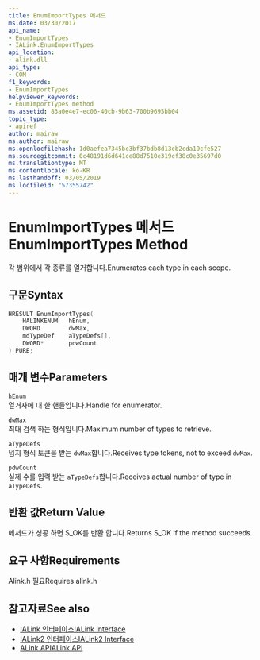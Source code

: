 ```yaml
---
title: EnumImportTypes 메서드
ms.date: 03/30/2017
api_name:
- EnumImportTypes
- IALink.EnumImportTypes
api_location:
- alink.dll
api_type:
- COM
f1_keywords:
- EnumImportTypes
helpviewer_keywords:
- EnumImportTypes method
ms.assetid: 83a0e4e7-ec06-40cb-9b63-700b9695bb04
topic_type:
- apiref
author: mairaw
ms.author: mairaw
ms.openlocfilehash: 1d0aefea7345bc3bf37bdb8d13cb2cda19cfe527
ms.sourcegitcommit: 0c48191d6d641ce88d7510e319cf38c0e35697d0
ms.translationtype: MT
ms.contentlocale: ko-KR
ms.lasthandoff: 03/05/2019
ms.locfileid: "57355742"
---
```

# <a name="enumimporttypes-method"></a><span data-ttu-id="72e21-102">EnumImportTypes 메서드</span><span class="sxs-lookup"><span data-stu-id="72e21-102">EnumImportTypes Method</span></span>

<span data-ttu-id="72e21-103">각 범위에서 각 종류를 열거합니다.</span><span class="sxs-lookup"><span data-stu-id="72e21-103">Enumerates each type in each scope.</span></span>

## <a name="syntax"></a><span data-ttu-id="72e21-104">구문</span><span class="sxs-lookup"><span data-stu-id="72e21-104">Syntax</span></span>

```cpp
HRESULT EnumImportTypes(
    HALINKENUM   hEnum,
    DWORD        dwMax,
    mdTypeDef    aTypeDefs[],
    DWORD*       pdwCount
) PURE;
```

## <a name="parameters"></a><span data-ttu-id="72e21-105">매개 변수</span><span class="sxs-lookup"><span data-stu-id="72e21-105">Parameters</span></span>

`hEnum`\
<span data-ttu-id="72e21-106">열거자에 대 한 핸들입니다.</span><span class="sxs-lookup"><span data-stu-id="72e21-106">Handle for enumerator.</span></span>

`dwMax`\
<span data-ttu-id="72e21-107">최대 검색 하는 형식입니다.</span><span class="sxs-lookup"><span data-stu-id="72e21-107">Maximum number of types to retrieve.</span></span>

`aTypeDefs`\
<span data-ttu-id="72e21-108">넘지 형식 토큰을 받는 `dwMax`합니다.</span><span class="sxs-lookup"><span data-stu-id="72e21-108">Receives type tokens, not to exceed `dwMax`.</span></span>

`pdwCount`\
<span data-ttu-id="72e21-109">실제 수를 입력 받는 `aTypeDefs`합니다.</span><span class="sxs-lookup"><span data-stu-id="72e21-109">Receives actual number of type in `aTypeDefs`.</span></span>

## <a name="return-value"></a><span data-ttu-id="72e21-110">반환 값</span><span class="sxs-lookup"><span data-stu-id="72e21-110">Return Value</span></span>

<span data-ttu-id="72e21-111">메서드가 성공 하면 S_OK를 반환 합니다.</span><span class="sxs-lookup"><span data-stu-id="72e21-111">Returns S_OK if the method succeeds.</span></span>

## <a name="requirements"></a><span data-ttu-id="72e21-112">요구 사항</span><span class="sxs-lookup"><span data-stu-id="72e21-112">Requirements</span></span>

<span data-ttu-id="72e21-113">Alink.h 필요</span><span class="sxs-lookup"><span data-stu-id="72e21-113">Requires alink.h</span></span>

## <a name="see-also"></a><span data-ttu-id="72e21-114">참고자료</span><span class="sxs-lookup"><span data-stu-id="72e21-114">See also</span></span>

- [<span data-ttu-id="72e21-115">IALink 인터페이스</span><span class="sxs-lookup"><span data-stu-id="72e21-115">IALink Interface</span></span>](ialink-interface.md)
- [<span data-ttu-id="72e21-116">IALink2 인터페이스</span><span class="sxs-lookup"><span data-stu-id="72e21-116">IALink2 Interface</span></span>](ialink2-interface.md)
- [<span data-ttu-id="72e21-117">ALink API</span><span class="sxs-lookup"><span data-stu-id="72e21-117">ALink API</span></span>](index.md)